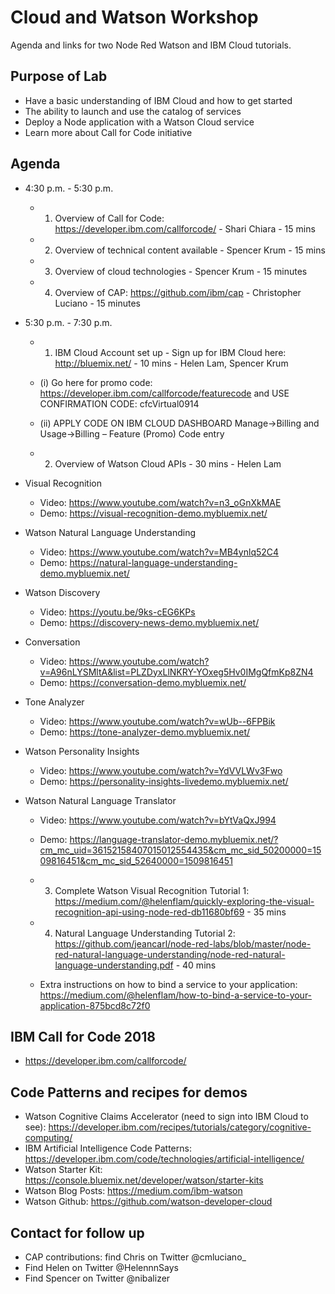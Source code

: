 # Cloud and Watson Workshop 
Agenda and links for two Node Red Watson and IBM Cloud tutorials. 

## Purpose of Lab

* Have a basic understanding of IBM Cloud and how to get started
* The ability to launch and use the catalog of services
* Deploy a Node application with a Watson Cloud service
* Learn more about Call for Code initiative


## Agenda

* 4:30 p.m. - 5:30 p.m. 
  * 1. Overview of Call for Code: https://developer.ibm.com/callforcode/ - Shari Chiara - 15 mins
  * 2. Overview of technical content available - Spencer Krum - 15 mins
  * 3. Overview of cloud technologies - Spencer Krum - 15 minutes
  * 4. Overview of CAP: https://github.com/ibm/cap - Christopher Luciano - 15 minutes
  
* 5:30 p.m. - 7:30 p.m. 
  * 1. IBM Cloud Account set up - Sign up for IBM Cloud here: http://bluemix.net/ - 10 mins - Helen Lam, Spencer Krum
   * (i) Go here for promo code: https://developer.ibm.com/callforcode/featurecode  and USE CONFIRMATION CODE: cfcVirtual0914
   * (ii) APPLY CODE ON IBM CLOUD DASHBOARD Manage->Billing and Usage->Billing – Feature (Promo) Code entry

  * 2. Overview of Watson Cloud APIs - 30 mins - Helen Lam 
* Visual Recognition
  * Video: https://www.youtube.com/watch?v=n3_oGnXkMAE
  * Demo: https://visual-recognition-demo.mybluemix.net/
* Watson Natural Language Understanding
  * Video: https://www.youtube.com/watch?v=MB4ynlq52C4
  * Demo: https://natural-language-understanding-demo.mybluemix.net/ 
* Watson Discovery
  * Video: https://youtu.be/9ks-cEG6KPs
  * Demo: https://discovery-news-demo.mybluemix.net/
* Conversation 
  * Video: https://www.youtube.com/watch?v=A96nLYSMltA&list=PLZDyxLlNKRY-YOxeg5Hv0IMgQfmKp8ZN4
  * Demo: https://conversation-demo.mybluemix.net/
* Tone Analyzer 
  * Video: https://www.youtube.com/watch?v=wUb--6FPBik
  * Demo: https://tone-analyzer-demo.mybluemix.net/
* Watson Personality Insights
  * Video: https://www.youtube.com/watch?v=YdVVLWv3Fwo
  * Demo: https://personality-insights-livedemo.mybluemix.net/
* Watson Natural Language Translator 
  * Video: https://www.youtube.com/watch?v=bYtVaQxJ994 
  * Demo: https://language-translator-demo.mybluemix.net/?cm_mc_uid=36152158407015012554435&cm_mc_sid_50200000=1509816451&cm_mc_sid_52640000=1509816451
 
  * 3. Complete  Watson Visual Recognition Tutorial 1: https://medium.com/@helenflam/quickly-exploring-the-visual-recognition-api-using-node-red-db11680bf69 - 35 mins 

  * 4. Natural Language Understanding Tutorial 2: https://github.com/jeancarl/node-red-labs/blob/master/node-red-natural-language-understanding/node-red-natural-language-understanding.pdf - 40 mins 
  * Extra instructions on how to bind a service to your application: https://medium.com/@helenflam/how-to-bind-a-service-to-your-application-875bcd8c72f0

  
## IBM Call for Code 2018 

* https://developer.ibm.com/callforcode/

## Code Patterns and recipes for demos 

* Watson Cognitive Claims Accelerator (need to sign into IBM Cloud to see): https://developer.ibm.com/recipes/tutorials/category/cognitive-computing/
* IBM Artificial Intelligence Code Patterns: https://developer.ibm.com/code/technologies/artificial-intelligence/
* Watson Starter Kit: https://console.bluemix.net/developer/watson/starter-kits
* Watson Blog Posts: https://medium.com/ibm-watson
* Watson Github: https://github.com/watson-developer-cloud

## Contact for follow up 

* CAP contributions: find Chris on Twitter @cmluciano_
* Find Helen on Twitter @HelennnSays
* Find Spencer on Twitter @nibalizer
